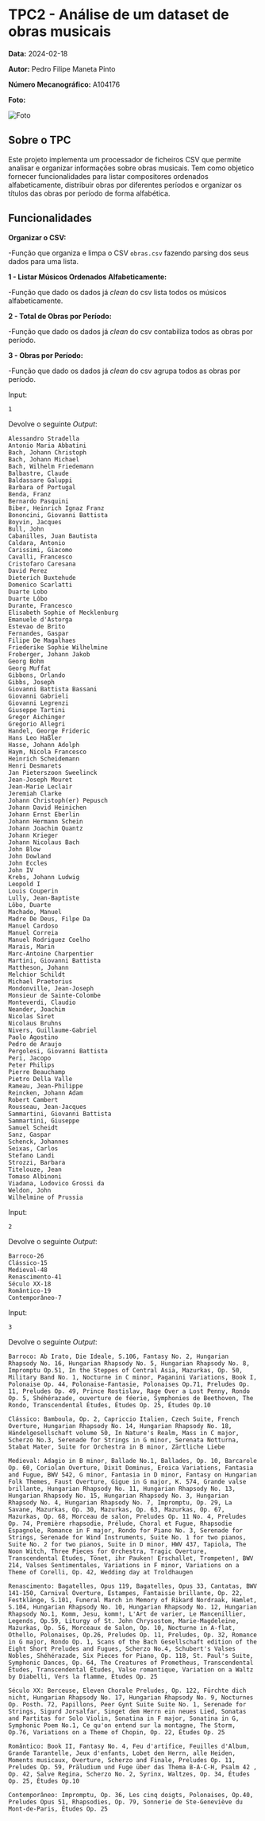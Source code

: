 # TPC2 - Análise de um dataset de obras musicais

**Data:** 2024-02-18

**Autor:** Pedro Filipe Maneta Pinto

**Número Mecanográfico:** A104176

**Foto:**

![Foto](../img/image.jpg)  

## Sobre o TPC

Este projeto implementa um processador de ficheiros CSV que permite analisar e organizar informações sobre obras musicais. Tem como objetico fornecer funcionalidades para listar compositores ordenados alfabeticamente, distribuir obras por diferentes períodos e organizar os títulos das obras por período de forma alfabética.

## Funcionalidades

**Organizar o CSV:**

-Função que organiza e limpa o CSV ```obras.csv``` fazendo parsing dos seus dados para uma lista.

**1 - Listar Músicos Ordenados Alfabeticamente:**

-Função que dado os dados já *clean* do csv lista todos os músicos alfabeticamente.

**2 - Total de Obras por Período:**

-Função que dado os dados já *clean* do csv contabiliza todos as obras por período.

**3 - Obras por Período:**

-Função que dado os dados já *clean* do csv agrupa todos as obras por período.


Input: 

```1```

Devolve o seguinte *Output*:
```
Alessandro Stradella
Antonio Maria Abbatini
Bach, Johann Christoph
Bach, Johann Michael
Bach, Wilhelm Friedemann
Balbastre, Claude
Baldassare Galuppi
Barbara of Portugal
Benda, Franz
Bernardo Pasquini
Biber, Heinrich Ignaz Franz
Bononcini, Giovanni Battista
Boyvin, Jacques
Bull, John
Cabanilles, Juan Bautista
Caldara, Antonio
Carissimi, Giacomo
Cavalli, Francesco
Cristofaro Caresana
David Perez
Dieterich Buxtehude
Domenico Scarlatti
Duarte Lobo
Duarte Lôbo
Durante, Francesco
Elisabeth Sophie of Mecklenburg
Emanuele d'Astorga
Estevao de Brito
Fernandes, Gaspar
Filipe De Magalhaes
Friederike Sophie Wilhelmine
Froberger, Johann Jakob
Georg Bohm
Georg Muffat
Gibbons, Orlando
Gibbs, Joseph
Giovanni Battista Bassani
Giovanni Gabrieli
Giovanni Legrenzi
Giuseppe Tartini
Gregor Aichinger
Gregorio Allegri
Handel, George Frideric
Hans Leo Haßler
Hasse, Johann Adolph
Haym, Nicola Francesco
Heinrich Scheidemann
Henri Desmarets
Jan Pieterszoon Sweelinck
Jean-Joseph Mouret
Jean-Marie Leclair
Jeremiah Clarke
Johann Christoph(er) Pepusch
Johann David Heinichen
Johann Ernst Eberlin
Johann Hermann Schein
Johann Joachim Quantz
Johann Krieger
Johann Nicolaus Bach
John Blow
John Dowland
John Eccles
John IV
Krebs, Johann Ludwig
Leopold I
Louis Couperin
Lully, Jean-Baptiste
Lôbo, Duarte
Machado, Manuel
Madre De Deus, Filpe Da
Manuel Cardoso
Manuel Correia
Manuel Rodriguez Coelho
Marais, Marin
Marc-Antoine Charpentier
Martini, Giovanni Battista
Mattheson, Johann
Melchior Schildt
Michael Praetorius
Mondonville, Jean-Joseph
Monsieur de Sainte-Colombe
Monteverdi, Claudio
Neander, Joachim
Nicolas Siret
Nicolaus Bruhns
Nivers, Guillaume-Gabriel
Paolo Agostino
Pedro de Araujo
Pergolesi, Giovanni Battista
Peri, Jacopo
Peter Philips
Pierre Beauchamp
Pietro Della Valle
Rameau, Jean-Philippe
Reincken, Johann Adam
Robert Cambert
Rousseau, Jean-Jacques
Sammartini, Giovanni Battista
Sammartini, Giuseppe
Samuel Scheidt
Sanz, Gaspar
Schenck, Johannes
Seixas, Carlos
Stefano Landi
Strozzi, Barbara
Titelouze, Jean
Tomaso Albinoni
Viadana, Lodovico Grossi da
Weldon, John
Wilhelmine of Prussia
```

Input: 

```2```

Devolve o seguinte *Output*:
```
Barroco-26
Clássico-15
Medieval-48
Renascimento-41
Século XX-18
Romântico-19
Contemporâneo-7
```

Input: 

```3```

Devolve o seguinte *Output*:
```
Barroco: Ab Irato, Die Ideale, S.106, Fantasy No. 2, Hungarian Rhapsody No. 16, Hungarian Rhapsody No. 5, Hungarian Rhapsody No. 8, Impromptu Op.51, In the Steppes of Central Asia, Mazurkas, Op. 50, Military Band No. 1, Nocturne in C minor, Paganini Variations, Book I, Polonaise Op. 44, Polonaise-Fantasie, Polonaises Op.71, Preludes Op. 11, Preludes Op. 49, Prince Rostislav, Rage Over a Lost Penny, Rondo Op. 5, Shéhérazade, ouverture de féerie, Symphonies de Beethoven, The Rondo, Transcendental Études, Études Op. 25, Études Op.10

Clássico: Bamboula, Op. 2, Capriccio Italien, Czech Suite, French Overture, Hungarian Rhapsody No. 14, Hungarian Rhapsody No. 18, Händelgesellschaft volume 50, In Nature's Realm, Mass in C major, Scherzo No.3, Serenade for Strings in G minor, Serenata Notturna, Stabat Mater, Suite for Orchestra in B minor, Zärtliche Liebe

Medieval: Adagio in B minor, Ballade No.1, Ballades, Op. 10, Barcarole Op. 60, Coriolan Overture, Dixit Dominus, Eroica Variations, Fantasia and Fugue, BWV 542, G minor, Fantasia in D minor, Fantasy on Hungarian Folk Themes, Faust Overture, Gigue in G major, K. 574, Grande valse brillante, Hungarian Rhapsody No. 11, Hungarian Rhapsody No. 13, Hungarian Rhapsody No. 15, Hungarian Rhapsody No. 3, Hungarian Rhapsody No. 4, Hungarian Rhapsody No. 7, Impromptu, Op. 29, La Savane, Mazurkas, Op. 30, Mazurkas, Op. 63, Mazurkas, Op. 67, Mazurkas, Op. 68, Morceau de salon, Preludes Op. 11 No. 4, Preludes Op. 74, Première rhapsodie, Prélude, Choral et Fugue, Rhapsodie Espagnole, Romance in F major, Rondo for Piano No. 3, Serenade for Strings, Serenade for Wind Instruments, Suite No. 1 for two pianos, Suite No. 2 for two pianos, Suite in D minor, HWV 437, Tapiola, The Noon Witch, Three Pieces for Orchestra, Tragic Overture, Transcendental Études, Tönet, ihr Pauken! Erschallet, Trompeten!, BWV 214, Valses Sentimentales, Variations in F minor, Variations on a Theme of Corelli, Op. 42, Wedding day at Troldhaugen

Renascimento: Bagatelles, Opus 119, Bagatelles, Opus 33, Cantatas, BWV 141-150, Carnival Overture, Estampes, Fantaisie brillante, Op. 22, Festklänge, S.101, Funeral March in Memory of Rikard Nordraak, Hamlet, S.104, Hungarian Rhapsody No. 10, Hungarian Rhapsody No. 12, Hungarian Rhapsody No.1, Komm, Jesu, komm!, L'Art de varier, Le Mancenillier, Legends, Op.59, Liturgy of St. John Chrysostom, Marie-Magdeleine, Mazurkas, Op. 56, Morceaux de Salon, Op. 10, Nocturne in A-flat, Othello, Polonaises, Op.26, Preludes Op. 11, Preludes, Op. 32, Romance in G major, Rondo Op. 1, Scans of the Bach Gesellschaft edition of the Eight Short Preludes and Fugues, Scherzo No.4, Schubert's Valses Nobles, Shéhérazade, Six Pieces for Piano, Op. 118, St. Paul's Suite, Symphonic Dances, Op. 64, The Creatures of Prometheus, Transcendental Études, Transcendental Études, Valse romantique, Variation on a Waltz by Diabelli, Vers la flamme, Études Op. 25

Século XX: Berceuse, Eleven Chorale Preludes, Op. 122, Fürchte dich nicht, Hungarian Rhapsody No. 17, Hungarian Rhapsody No. 9, Nocturnes Op. Posth. 72, Papillons, Peer Gynt Suite Suite No. 1, Serenade for Strings, Sigurd Jorsalfar, Singet dem Herrn ein neues Lied, Sonatas and Partitas for Solo Violin, Sonatina in F major, Sonatina in G, Symphonic Poem No.1, Ce qu'on entend sur la montagne, The Storm, Op.76, Variations on a Theme of Chopin, Op. 22, Études Op. 25

Romântico: Book II, Fantasy No. 4, Feu d'artifice, Feuilles d'Album, Grande Tarantelle, Jeux d'enfants, Lobet den Herrn, alle Heiden, Moments musicaux, Overture, Scherzo and Finale, Preludes Op. 11, Preludes Op. 59, Präludium und Fuge über das Thema B-A-C-H, Psalm 42 , Op. 42, Salve Regina, Scherzo No. 2, Syrinx, Waltzes, Op. 34, Études Op. 25, Études Op.10

Contemporâneo: Impromptu, Op. 36, Les cinq doigts, Polonaises, Op.40, Preludes Opus 51, Rhapsodies, Op. 79, Sonnerie de Ste-Geneviève du Mont-de-Paris, Études Op. 25
```